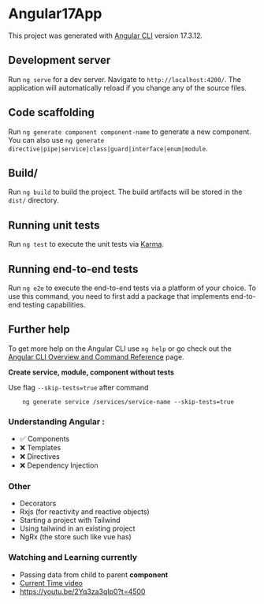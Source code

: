 # Angular17App

This project was generated with [Angular CLI](https://github.com/angular/angular-cli) version 17.3.12.

## Development server

Run `ng serve` for a dev server. Navigate to `http://localhost:4200/`. The application will automatically reload if you
change any of the source files.

## Code scaffolding

Run `ng generate component component-name` to generate a new component. You can also use
`ng generate directive|pipe|service|class|guard|interface|enum|module`.

## Build/

Run `ng build` to build the project. The build artifacts will be stored in the `dist/` directory.

## Running unit tests

Run `ng test` to execute the unit tests via [Karma](https://karma-runner.github.io).

## Running end-to-end tests

Run `ng e2e` to execute the end-to-end tests via a platform of your choice. To use this command, you need to first add a
package that implements end-to-end testing capabilities.

## Further help

To get more help on the Angular CLI use `ng help` or go check out
the [Angular CLI Overview and Command Reference](https://angular.io/cli) page.

**Create service, module, component without tests**

Use flag `--skip-tests=true` after command

```
    ng generate service /services/service-name --skip-tests=true
```

### Understanding Angular :

- ✅ Components
- ❌ Templates
- ❌ Directives
- ❌ Dependency Injection

### Other

- Decorators
- Rxjs (for reactivity and reactive objects)
- Starting a project with Tailwind
- Using tailwind in an existing project
- NgRx (the store such like vue has)

### Watching and Learning currently

- Passing data from child to parent **component**
- [Current Time video](https://youtu.be/2Yq3za3qIp0?t=4500)
- https://youtu.be/2Yq3za3qIp0?t=4500













